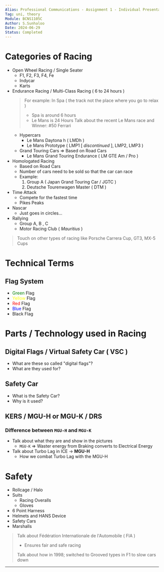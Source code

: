 ```yaml
---
Alias: Professional Communications - Assignment 1 - Individual Presentation
Tag: uni, theory
Module: BCNS1105C
Author: S.Sunhaloo
Date: 2024-06-29
Status: Completed
---
```


# Categories of Racing

- Open Wheel Racing / Single Seater
	- F1, F2, F3, F4, Fe
	- Indycar
	- Karts
- Endurance Racing / Multi-Class Racing ( 6 to 24 hours )
	>For example: In Spa ( the track not the place where you go to relax )
	>- Spa is around 6 hours
	>- Le Mans is 24 Hours
	>Talk about the recent Le Mans race and Winner: #50 Ferrari
	- Hypercars
		- Le Mans Daytona h ( LMDh )
		- Le Mans Prototype ( LMP1 [ *discontinued* ], LMP2, LMP3 )
	- Grand Touring Cars $\Rightarrow$ Based on Road Cars
		- Le Mans Grand Touring Endurance  ( LM GTE Am / Pro )
- Homologated Racing
	- Based on Road Cars
	- Number of cars need to be sold so that the car can race
	- Example:
		1. Group A ( Japan Grand Touring Car / JGTC )
		2. Deutsche Tourenwagen Master ( DTM )
- Time Attack
	- Compete for the fastest time
	- Pikes Peaks
- Nascar
	- Just goes in circles...
- Rallying
	- Group A, B , C
	- Motor Racing Club ( *Mauritius* )

>Touch on other types of racing like Porsche Carrera Cup, GT3, MX-5 Cups

# Technical Terms

## Flag System

- <span style="color: green;">Green</span> Flag
- <span style="color: yellow;">Yellow</span> Flag
- <span style="color: red;">Red</span> Flag
- <span style="color: blue;">Blue</span> Flag
- Black Flag

# Parts / Technology used in Racing

## Digital Flags / Virtual Safety Car ( VSC )

- What are these so called "digital flags"?
- What are they used for?

## Safety Car

- What is the Safety Car?
- Why is it used?

## KERS / MGU-H or MGU-K / DRS

### Difference between `MGU-H` and `MGU-K`

- Talk about what they are and show in the pictures
	- `MGU-K` $\Rightarrow$ Waster energy from Braking converts to Electrical Energy
- Talk about Turbo Lag in ICE $\rightarrow$ **MGU-H**
	- How we combat Turbo Lag with the MGU-H

# Safety

- Rollcage / Halo
- Suits
	- Racing Overalls
	- Gloves
- 6 Point Harness
- Helmets and HANS Device
- Safety Cars
- Marshalls

>Talk about Fédération Internationale de l'Automobile ( FIA )
>- Ensures fair and safe racing
>
>Talk about how in 1998; switched to Grooved types in F1 to slow cars down

---